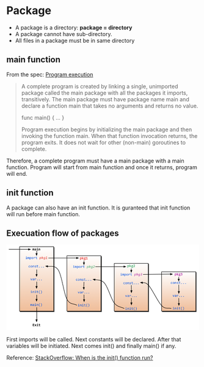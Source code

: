 # Package

- A package is a directory: **package = directory**
- A package cannot have sub-directory.
- All files in a package must be in same directory

## main function

From the spec: [Program execution](https://golang.org/ref/spec#Program_execution)
> A complete program is created by linking a single, unimported package called the main package with all the packages it imports, transitively. The main package must have package name main and declare a function main that takes no  arguments and returns no value.
>
> func main() { … }
>
> Program execution begins by initializing the main package and then invoking the function main. When that function invocation returns, the program exits. It does not wait for other (non-main) goroutines to complete.

Therefore, a complete program must have a main package with a main function. Program will start from main function and once it returns, program will end.

## init function

A package can also have an init function. It is guranteed that init function will run before main function.

## Execuation flow of packages

![](assets/markdown-img-paste-20180718120834171.png)

First imports will be called. Next constants will be declared. After that variables will be initiated. Next comes init() and finally main() if any.

Reference: [StackOverflow: When is the init() function run?](https://stackoverflow.com/questions/24790175/when-is-the-init-function-run)
